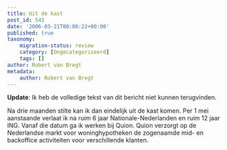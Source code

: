 ```yaml
---
title: Uit de kast
post_id: 543
date: '2006-03-21T00:00:22+00:00'
published: true
taxonomy:
    migration-status: review
    category: [Ongecategoriseerd]
    tags: []
author: Robert van Bregt
metadata:
    author: Robert van Bregt
---
```

**Update**: Ik heb de volledige tekst van dit bericht niet kunnen terugvinden.

Na drie maanden stilte kan ik dan eindelijk uit de kast komen. Per 1 mei aanstaande verlaat ik na ruim 6 jaar Nationale-Nederlanden en ruim 12 jaar ING. Vanaf die datum ga ik werken bij Quion. Quion verzorgt op de Nederlandse markt voor woninghypotheken de zogenaamde mid- en backoffice activiteiten voor verschillende klanten.